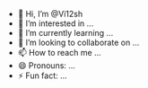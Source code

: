 - 👋 Hi, I’m @Vi12sh
- 👀 I’m interested in ...
- 🌱 I’m currently learning ...
- 💞️ I’m looking to collaborate on ...
- 📫 How to reach me ...
- 😄 Pronouns: ...
- ⚡ Fun fact: ...

<!---
Vi12sh/Vi12sh is a ✨ special ✨ repository because its `README.md` (this file) appears on your GitHub profile.
You can click the Preview link to take a look at your changes.
--->
